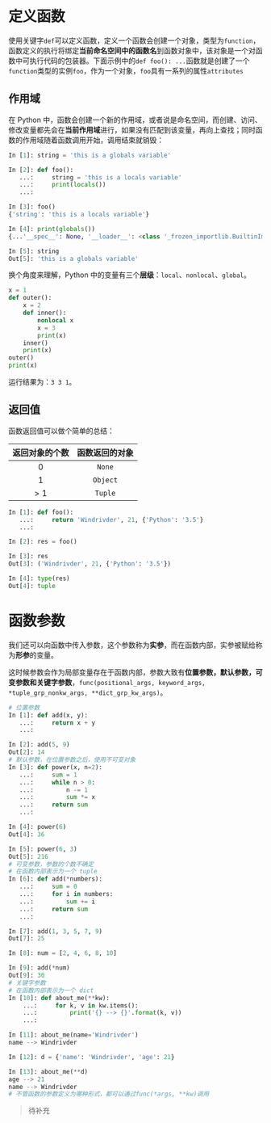 # 定义函数

使用关键字`def`可以定义函数，定义一个函数会创建一个对象，类型为`function`，函数定义的执行将绑定**当前命名空间中的函数名**到函数对象中，该对象是一个对函数中可执行代码的包装器。下面示例中的`def foo(): ...`函数就是创建了一个`function`类型的实例`foo`，作为一个对象，`foo`具有一系列的属性`attributes`

## 作用域

在 Python 中，函数会创建一个新的作用域，或者说是命名空间，而创建、访问、修改变量都先会在**当前作用域**进行，如果没有匹配到该变量，再向上查找；同时函数的作用域随着函数调用开始，调用结束就销毁：

```python
In [1]: string = 'this is a globals variable'

In [2]: def foo():
   ...:     string = 'this is a locals variable'
   ...:     print(locals())
   ...:

In [3]: foo()
{'string': 'this is a locals variable'}

In [4]: print(globals())
{...'__spec__': None, '__loader__': <class '_frozen_importlib.BuiltinImporter'>, '__doc__': None, 'foo': <function foo at 0x7ffa3f43fa60>, 'string': 'this is a globals variable', '__builtins__': <module 'builtins' (built-in)>, '__name__': '__main__', '__package__': None...}

In [5]: string
Out[5]: 'this is a globals variable'
```

换个角度来理解，Python 中的变量有三个**层级**：`local`、`nonlocal`、`global`。

```python
x = 1
def outer():
    x = 2
    def inner():
        nonlocal x
        x = 3
        print(x)
    inner()
    print(x)
outer()
print(x)
```

运行结果为：`3 3 1`。

## 返回值

函数返回值可以做个简单的总结：

返回对象的个数 | 函数返回的对象
:-----: | :------:
   0    |  `None`
   1    | `Object`
  > 1   | `Tuple`

```python
In [1]: def foo():
   ...:     return 'Windrivder', 21, {'Python': '3.5'}
   ...:

In [2]: res = foo()

In [3]: res
Out[3]: ('Windrivder', 21, {'Python': '3.5'})

In [4]: type(res)
Out[4]: tuple
```

# 函数参数

我们还可以向函数中传入参数，这个参数称为**实参**，而在函数内部，实参被赋给称为**形参**的变量。

这时候参数会作为局部变量存在于函数内部，参数大致有**位置参数，默认参数，可变参数和关键字参数**，`func(positional_args, keyword_args, *tuple_grp_nonkw_args, **dict_grp_kw_args)`。

```python
# 位置参数
In [1]: def add(x, y):
   ...:     return x + y
   ...:

In [2]: add(5, 9)
Out[2]: 14
# 默认参数，在位置参数之后，使用不可变对象
In [3]: def power(x, n=2):
   ...:     sum = 1
   ...:     while n > 0:
   ...:         n -= 1
   ...:         sum *= x
   ...:     return sum
   ...:

In [4]: power(6)
Out[4]: 36

In [5]: power(6, 3)
Out[5]: 216
# 可变参数，参数的个数不确定
# 在函数内部表示为一个 tuple
In [6]: def add(*numbers):
   ...:     sum = 0
   ...:     for i in numbers:
   ...:         sum += i
   ...:     return sum
   ...:

In [7]: add(1, 3, 5, 7, 9)
Out[7]: 25

In [8]: num = [2, 4, 6, 8, 10]

In [9]: add(*num)
Out[9]: 30
# 关键字参数
# 在函数内部表示为一个 dict
In [10]: def about_me(**kw):
    ...:     for k, v in kw.items():
    ...:         print('{} --> {}'.format(k, v))
    ...:

In [11]: about_me(name='Windrivder')
name --> Windrivder

In [12]: d = {'name': 'Windrivder', 'age': 21}

In [13]: about_me(**d)
age --> 21
name --> Windrivder
# 不管函数的参数定义为哪种形式，都可以通过func(*args, **kw)调用
```

> 待补充
